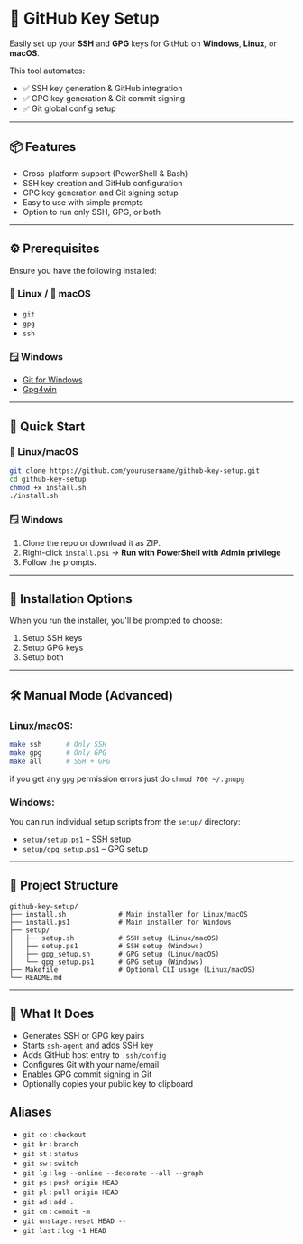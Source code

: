 # 🔐 GitHub Key Setup

Easily set up your **SSH** and **GPG** keys for GitHub on **Windows**, **Linux**, or **macOS**.

This tool automates:
- ✅ SSH key generation & GitHub integration
- ✅ GPG key generation & Git commit signing
- ✅ Git global config setup

---

## 📦 Features

- Cross-platform support (PowerShell & Bash)
- SSH key creation and GitHub configuration
- GPG key generation and Git signing setup
- Easy to use with simple prompts
- Option to run only SSH, GPG, or both

---

## ⚙️ Prerequisites

Ensure you have the following installed:

### 🐧 Linux / 🍎 macOS
- `git`
- `gpg`
- `ssh`
  
### 🪟 Windows
- [Git for Windows](https://git-scm.com/)
- [Gpg4win](https://gpg4win.org/)

---

## 🚀 Quick Start

### 🔧 Linux/macOS
```bash
git clone https://github.com/yourusername/github-key-setup.git
cd github-key-setup
chmod +x install.sh
./install.sh
````

### 🪟 Windows

1. Clone the repo or download it as ZIP.
2. Right-click `install.ps1` → **Run with PowerShell with Admin privilege**
3. Follow the prompts.

---

## 🧭 Installation Options

When you run the installer, you'll be prompted to choose:

1. Setup SSH keys
2. Setup GPG keys
3. Setup both

---

## 🛠️ Manual Mode (Advanced)

### Linux/macOS:

```bash
make ssh      # Only SSH
make gpg      # Only GPG
make all      # SSH + GPG
```

if you get any `gpg` permission errors just do `chmod 700 ~/.gnupg`

### Windows:

You can run individual setup scripts from the `setup/` directory:

* `setup/setup.ps1` – SSH setup
* `setup/gpg_setup.ps1` – GPG setup

---

## 📁 Project Structure

```
github-key-setup/
├── install.sh             # Main installer for Linux/macOS
├── install.ps1            # Main installer for Windows
├── setup/
│   ├── setup.sh           # SSH setup (Linux/macOS)
│   ├── setup.ps1          # SSH setup (Windows)
│   ├── gpg_setup.sh       # GPG setup (Linux/macOS)
│   └── gpg_setup.ps1      # GPG setup (Windows)
├── Makefile               # Optional CLI usage (Linux/macOS)
└── README.md
```

---

## 🔐 What It Does

* Generates SSH or GPG key pairs
* Starts `ssh-agent` and adds SSH key
* Adds GitHub host entry to `.ssh/config`
* Configures Git with your name/email
* Enables GPG commit signing in Git
* Optionally copies your public key to clipboard

## Aliases

* `git co` : `checkout`
* `git br` : `branch`
* `git st` : `status`
* `git sw` : `switch`
* `git lg` : `log --online --decorate --all --graph`
* `git ps` : `push origin HEAD`
* `git pl` : `pull origin HEAD`
* `git ad` : `add .`
* `git cm` : `commit -m`
* `git unstage` : `reset HEAD --`
* `git last` : `log -1 HEAD`

